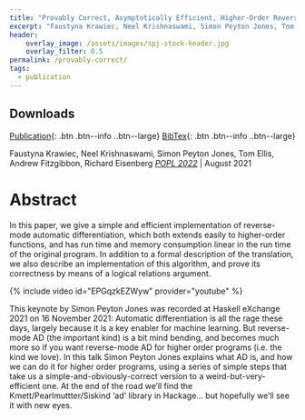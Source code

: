 ```yaml
---
title: "Provably Correct, Asymptotically Efficient, Higher-Order Reverse-Mode Automatic Differentiation"
excerpt: "Faustyna Krawiec, Neel Krishnaswami, Simon Peyton Jones, Tom Ellis, Andrew Fitzgibbon, Richard Eisenberg"
header:
    overlay_image: /assets/images/spj-stock-header.jpg
    overlay_filter: 0.5
permalink: /provably-correct/
tags: 
  - publication 
---
```

## Downloads

[Publication](/assets/pdfs/higher-order-ad.pdf){: .btn .btn--info ..btn--large}
[BibTex](/assets/bibtex/provably-correct.bib){: .btn .btn--info ..btn--large}

Faustyna Krawiec, Neel Krishnaswami, Simon Peyton Jones, Tom Ellis, Andrew Fitzgibbon, Richard Eisenberg
_[POPL 2022](https://popl22.sigplan.org)_ | August 2021

# Abstract

In this paper, we give a simple and efficient implementation of reverse-mode automatic differentiation, which both extends easily to higher-order functions, and has run time and memory consumption linear in the run time of the original program. In addition to a formal description of the translation, we also describe an implementation of this algorithm, and prove its correctness by means of a logical relations argument.

{% include video id="EPGqzkEZWyw" provider="youtube" %}

This keynote by Simon Peyton Jones was recorded at Haskell eXchange 2021 on 16 November 2021: Automatic differentiation is all the rage these days, largely because it is a key enabler for machine learning. But reverse-mode AD (the important kind) is a bit mind bending, and becomes much more so if you want reverse-mode AD for higher order programs (i.e. the kind we love). In this talk Simon Peyton Jones explains what AD is, and how we can do it for higher order programs, using a series of simple steps that take us a simple-and-obviously-correct version to a weird-but-very-efficient one. At the end of the road we’ll find the Kmett/Pearlmuttter/Siskind ‘ad’ library in Hackage… but hopefully we’ll see it with new eyes.


